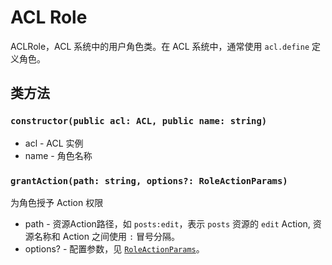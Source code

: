 # ACL Role

ACLRole，ACL 系统中的用户角色类。在 ACL 系统中，通常使用 `acl.define` 定义角色。

## 类方法

### `constructor(public acl: ACL, public name: string)`

* acl - ACL 实例
* name - 角色名称

### `grantAction(path: string, options?: RoleActionParams)`

为角色授予 Action 权限

* path - 资源Action路径，如 `posts:edit`，表示 `posts` 资源的 `edit` Action, 资源名称和 Action 之间使用 `:` 冒号分隔。
* options? - 配置参数，见 [`RoleActionParams`](#RoleActionParams)。

